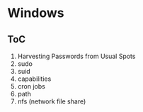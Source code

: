 # Windows



## ToC

1. Harvesting Passwords from Usual Spots
2. sudo
3. suid
5. capabilities
5. cron jobs
6. path
7. nfs (network file share)

